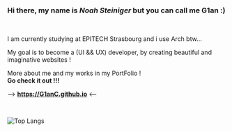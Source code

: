 ### Hi there, my name is *Noah Steiniger* but you can call me G1an :)

<br>

I am currently studying at EPITECH Strasbourg and i use Arch btw...

My goal is to become a (UI && UX) developer, by creating beautiful and imaginative websites !

More about me and my works in my PortFolio ! <br> **Go check it out !!!**

-->   **https://G1anC.github.io**   <--

<br>

![Top Langs](https://github-readme-stats.vercel.app/api/top-langs/?username=G1anC&layout=compact&theme=github_dark)
